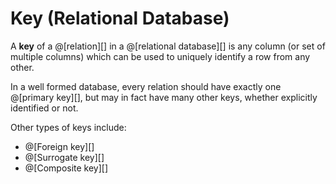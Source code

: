 # Key (Relational Database)

A __key__ of a @[relation][] in a @[relational database][] is any column
(or set of multiple columns) which can be used to uniquely identify a row from any other.

In a well formed database, every relation should have exactly one @[primary key][],
but may in fact have many other keys, whether explicitly identified or not.

Other types of keys include:
*   @[Foreign key][]
*   @[Surrogate key][]
*   @[Composite key][]

